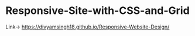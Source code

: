 # Responsive-Site-with-CSS-and-Grid

 Link->  https://divyamsingh18.github.io/Responsive-Website-Design/
